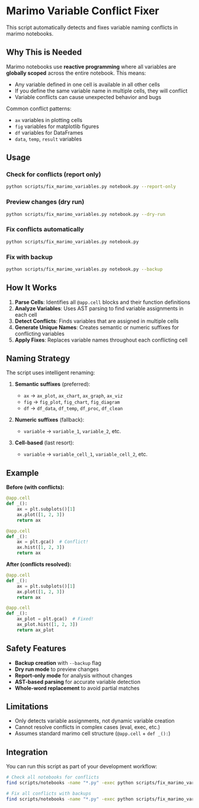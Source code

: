 # Marimo Variable Conflict Fixer

This script automatically detects and fixes variable naming conflicts in marimo notebooks.

## Why This is Needed

Marimo notebooks use **reactive programming** where all variables are **globally scoped** across the entire notebook. This means:

- Any variable defined in one cell is available in all other cells
- If you define the same variable name in multiple cells, they will conflict
- Variable conflicts can cause unexpected behavior and bugs

Common conflict patterns:
- `ax` variables in plotting cells
- `fig` variables for matplotlib figures  
- `df` variables for DataFrames
- `data`, `temp`, `result` variables

## Usage

### Check for conflicts (report only)
```bash
python scripts/fix_marimo_variables.py notebook.py --report-only
```

### Preview changes (dry run)
```bash
python scripts/fix_marimo_variables.py notebook.py --dry-run
```

### Fix conflicts automatically
```bash
python scripts/fix_marimo_variables.py notebook.py
```

### Fix with backup
```bash
python scripts/fix_marimo_variables.py notebook.py --backup
```

## How It Works

1. **Parse Cells**: Identifies all `@app.cell` blocks and their function definitions
2. **Analyze Variables**: Uses AST parsing to find variable assignments in each cell
3. **Detect Conflicts**: Finds variables that are assigned in multiple cells
4. **Generate Unique Names**: Creates semantic or numeric suffixes for conflicting variables
5. **Apply Fixes**: Replaces variable names throughout each conflicting cell

## Naming Strategy

The script uses intelligent renaming:

1. **Semantic suffixes** (preferred):
   - `ax` → `ax_plot`, `ax_chart`, `ax_graph`, `ax_viz`
   - `fig` → `fig_plot`, `fig_chart`, `fig_diagram`  
   - `df` → `df_data`, `df_temp`, `df_proc`, `df_clean`

2. **Numeric suffixes** (fallback):
   - `variable` → `variable_1`, `variable_2`, etc.

3. **Cell-based** (last resort):
   - `variable` → `variable_cell_1`, `variable_cell_2`, etc.

## Example

**Before (with conflicts):**
```python
@app.cell
def _():
    ax = plt.subplots()[1]
    ax.plot([1, 2, 3])
    return ax

@app.cell  
def _():
    ax = plt.gca()  # Conflict!
    ax.hist([1, 2, 3])
    return ax
```

**After (conflicts resolved):**
```python
@app.cell
def _():
    ax = plt.subplots()[1]
    ax.plot([1, 2, 3])
    return ax

@app.cell
def _():
    ax_plot = plt.gca()  # Fixed!
    ax_plot.hist([1, 2, 3])
    return ax_plot
```

## Safety Features

- **Backup creation** with `--backup` flag
- **Dry run mode** to preview changes
- **Report-only mode** for analysis without changes
- **AST-based parsing** for accurate variable detection
- **Whole-word replacement** to avoid partial matches

## Limitations

- Only detects variable assignments, not dynamic variable creation
- Cannot resolve conflicts in complex cases (eval, exec, etc.)
- Assumes standard marimo cell structure (`@app.cell` + `def _():`)

## Integration

You can run this script as part of your development workflow:

```bash
# Check all notebooks for conflicts
find scripts/notebooks -name "*.py" -exec python scripts/fix_marimo_variables.py {} --report-only \;

# Fix all conflicts with backups  
find scripts/notebooks -name "*.py" -exec python scripts/fix_marimo_variables.py {} --backup \;
```